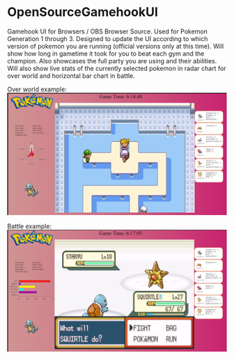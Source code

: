 # OpenSourceGamehookUI
Gamehook UI for Browsers / OBS Browser Source.
Used for Pokemon Generation 1 through 3. Designed to update the UI according to which version of pokemon you are running (official versions only at this time). Will show how long in gametime it took for you to beat each gym and the champion. Also showcases the full party you are using and their abilities. Will also show live stats of the currently selected pokemon in radar chart for over world and horizontal bar chart in battle.

Over world example:
<img src="OverWorld.png">

Battle example:
<img src="Battle.png">
